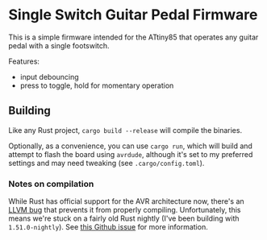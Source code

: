 # Single Switch Guitar Pedal Firmware

This is a simple firmware intended for the ATtiny85 that operates any guitar pedal with a single footswitch.

Features:

- input debouncing
- press to toggle, hold for momentary operation

## Building

Like any Rust project, `cargo build --release` will compile the binaries.

Optionally, as a convenience, you can use `cargo run`, which will build and attempt to flash the board using `avrdude`, although it's set to my preferred settings and may need tweaking (see `.cargo/config.toml`).

### Notes on compilation

While Rust has official support for the AVR architecture now, there's an [LLVM bug](https://reviews.llvm.org/D114611) that prevents it from properly compiling.
Unfortunately, this means we're stuck on a fairly old Rust nightly (I've been building with `1.51.0-nightly`).
See [this Github issue](https://github.com/rust-lang/rust/issues/82104) for more information.
